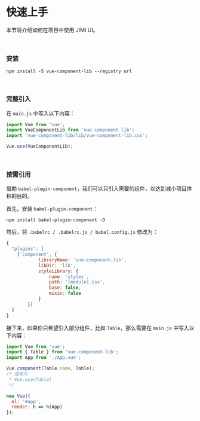 # 快速上手
本节将介绍如何在项目中使用 JIMI UI。

<br />

### 安装
```
npm install -S vue-component-lib --registry url
```

<br />


### 完整引入
在 `main.js` 中写入以下内容：
```js
import Vue from 'vue';
import VueComponentLib from 'vue-component-lib';
import 'vue-component-lib/lib/vue-component-lib.css';

Vue.use(VueComponentLib);
```

<br />

### 按需引用
借助 `babel-plugin-component`，我们可以只引入需要的组件，以达到减小项目体积的目的。

首先，安装 `babel-plugin-component`：
```
npm install babel-plugin-component -D
```

然后，将 `.babelrc / .babelrc.js / babel.config.js` 修改为：

```js
{
  "plugins": [
    ['component', {
            libraryName: 'vue-component-lib',
            libDir: 'lib',
            styleLibrary: {
                name: 'styles',
                path: '[module].css',
                base: false,
                mixin: false
            }
        }]
  ]
}
```
接下来，如果你只希望引入部分组件，比如 `Table`，那么需要在 `main.js` 中写入以下内容：
```js
import Vue from 'vue';
import { Table } from 'vue-component-lib';
import App from './App.vue';

Vue.component(Table.name, Table);
/* 或写为
 * Vue.use(Table)
 */

new Vue({
  el: '#app',
  render: h => h(App)
});
```